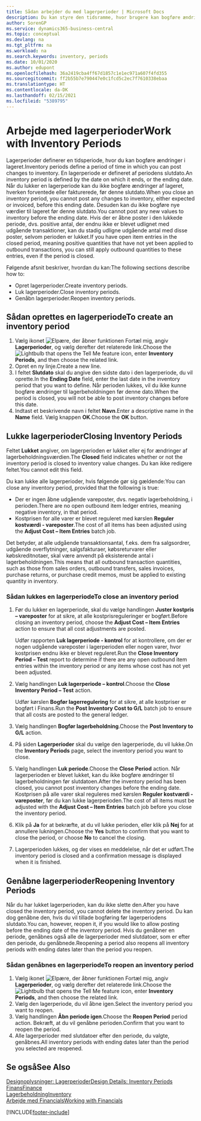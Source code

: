```yaml
---
title: Sådan arbejder du med lagerperioder | Microsoft Docs
description: Du kan styre den tidsramme, hvor brugere kan bogføre ændringer af lageret ved at definere lagerperioder.
author: SorenGP
ms.service: dynamics365-business-central
ms.topic: conceptual
ms.devlang: na
ms.tgt_pltfrm: na
ms.workload: na
ms.search.keywords: inventory, periods
ms.date: 10/01/2020
ms.author: edupont
ms.openlocfilehash: 36a2419cba4ff67d1857c1e1ec971a607f4fd355
ms.sourcegitcommit: ff2b55b7e790447e0c1fcd5c2ec7f7610338ebaa
ms.translationtype: HT
ms.contentlocale: da-DK
ms.lasthandoff: 02/15/2021
ms.locfileid: "5389795"
---
```

# <a name="work-with-inventory-periods"></a><span data-ttu-id="5adba-103">Arbejde med lagerperioder</span><span class="sxs-lookup"><span data-stu-id="5adba-103">Work with Inventory Periods</span></span>
<span data-ttu-id="5adba-104">Lagerperioder definerer en tidsperiode, hvor du kan bogføre ændringer i lageret.</span><span class="sxs-lookup"><span data-stu-id="5adba-104">Inventory periods define a period of time in which you can post changes to inventory.</span></span> <span data-ttu-id="5adba-105">En lagerperiode er defineret af periodens slutdato.</span><span class="sxs-lookup"><span data-stu-id="5adba-105">An inventory period is defined by the date on which it ends, or the ending date.</span></span> <span data-ttu-id="5adba-106">Når du lukker en lagerperiode kan du ikke bogføre ændringer af lageret, hverken forventede eller fakturerede, før denne slutdato.</span><span class="sxs-lookup"><span data-stu-id="5adba-106">When you close an inventory period, you cannot post any changes to inventory, either expected or invoiced, before this ending date.</span></span> <span data-ttu-id="5adba-107">Desuden kan du ikke bogføre nye værdier til lageret før denne slutdato.</span><span class="sxs-lookup"><span data-stu-id="5adba-107">You cannot post any new values to inventory before the ending date.</span></span> <span data-ttu-id="5adba-108">Hvis der er åbne poster i den lukkede periode, dvs. positive antal, der endnu ikke er blevet udlignet med udgående transaktioner, kan du stadig udligne udgående antal med disse poster, selvom perioden er lukket.</span><span class="sxs-lookup"><span data-stu-id="5adba-108">If you have open item entries in the closed period, meaning positive quantities that have not yet been applied to outbound transactions, you can still apply outbound quantities to these entries, even if the period is closed.</span></span>  

<span data-ttu-id="5adba-109">Følgende afsnit beskriver, hvordan du kan:</span><span class="sxs-lookup"><span data-stu-id="5adba-109">The following sections describe how to:</span></span>

* <span data-ttu-id="5adba-110">Opret lagerperioder.</span><span class="sxs-lookup"><span data-stu-id="5adba-110">Create inventory periods.</span></span>  
* <span data-ttu-id="5adba-111">Luk lagerperioder.</span><span class="sxs-lookup"><span data-stu-id="5adba-111">Close inventory periods.</span></span>  
* <span data-ttu-id="5adba-112">Genåbn lagerperioder.</span><span class="sxs-lookup"><span data-stu-id="5adba-112">Reopen inventory periods.</span></span>  

## <a name="to-create-an-inventory-period"></a><span data-ttu-id="5adba-113">Sådan oprettes en lagerperiode</span><span class="sxs-lookup"><span data-stu-id="5adba-113">To create an inventory period</span></span>  
1. <span data-ttu-id="5adba-114">Vælg ikonet ![Elpære, der åbner funktionen Fortæl mig](media/ui-search/search_small.png "Fortæl mig, hvad du vil foretage dig"), angiv **Lagerperioder**, og vælg derefter det relaterede link.</span><span class="sxs-lookup"><span data-stu-id="5adba-114">Choose the ![Lightbulb that opens the Tell Me feature](media/ui-search/search_small.png "Tell me what you want to do") icon, enter **Inventory Periods**, and then choose the related link.</span></span>  
2. <span data-ttu-id="5adba-115">Opret en ny linje.</span><span class="sxs-lookup"><span data-stu-id="5adba-115">Create a new line.</span></span>  
3. <span data-ttu-id="5adba-116">I feltet **Slutdato** skal du angive den sidste dato i den lagerperiode, du vil oprette.</span><span class="sxs-lookup"><span data-stu-id="5adba-116">In the **Ending Date** field, enter the last date in the inventory period that you want to define.</span></span> <span data-ttu-id="5adba-117">Når perioden lukkes, vil du ikke kunne bogføre ændringer til lagerbeholdningen før denne dato.</span><span class="sxs-lookup"><span data-stu-id="5adba-117">When the period is closed, you will not be able to post inventory changes before this date.</span></span>  
4. <span data-ttu-id="5adba-118">Indtast et beskrivende navn i feltet **Navn**.</span><span class="sxs-lookup"><span data-stu-id="5adba-118">Enter a descriptive name in the **Name** field.</span></span> <span data-ttu-id="5adba-119">Vælg knappen **OK**.</span><span class="sxs-lookup"><span data-stu-id="5adba-119">Choose the **OK** button.</span></span>  

## <a name="closing-inventory-periods"></a><span data-ttu-id="5adba-120">Lukke lagerperioder</span><span class="sxs-lookup"><span data-stu-id="5adba-120">Closing Inventory Periods</span></span>  
<span data-ttu-id="5adba-121">Feltet **Lukket** angiver, om lagerperioden er lukket eller ej for ændringer af lagerbeholdningsværdien.</span><span class="sxs-lookup"><span data-stu-id="5adba-121">The **Closed** field indicates whether or not the inventory period is closed to inventory value changes.</span></span> <span data-ttu-id="5adba-122">Du kan ikke redigere feltet.</span><span class="sxs-lookup"><span data-stu-id="5adba-122">You cannot edit this field.</span></span>  

<span data-ttu-id="5adba-123">Du kan lukke alle lagerperioder, hvis følgende gør sig gældende:</span><span class="sxs-lookup"><span data-stu-id="5adba-123">You can close any inventory period, provided that the following is true:</span></span>  

* <span data-ttu-id="5adba-124">Der er ingen åbne udgående vareposter, dvs. negativ lagerbeholdning, i perioden.</span><span class="sxs-lookup"><span data-stu-id="5adba-124">There are no open outbound item ledger entries, meaning negative inventory, in that period.</span></span>  
* <span data-ttu-id="5adba-125">Kostprisen for alle varer er blevet reguleret med kørslen **Reguler kostværdi - vareposter**.</span><span class="sxs-lookup"><span data-stu-id="5adba-125">The cost of all items has been adjusted using the **Adjust Cost – Item Entries** batch job.</span></span>  

<span data-ttu-id="5adba-126">Det betyder, at alle udgående transaktionsantal, f.eks. dem fra salgsordrer, udgående overflytninger, salgsfakturaer, købsreturvarer eller købskreditnotaer, skal være anvendt på eksisterende antal i lagerbeholdningen.</span><span class="sxs-lookup"><span data-stu-id="5adba-126">This means that all outbound transaction quantities, such as those from sales orders, outbound transfers, sales invoices, purchase returns, or purchase credit memos, must be applied to existing quantity in inventory.</span></span>  

### <a name="to-close-an-inventory-period"></a><span data-ttu-id="5adba-127">Sådan lukkes en lagerperiode</span><span class="sxs-lookup"><span data-stu-id="5adba-127">To close an inventory period</span></span>  
1. <span data-ttu-id="5adba-128">Før du lukker en lagerperiode, skal du vælge handlingen **Juster kostpris – vareposter** for at sikre, at alle kostprisreguleringer er bogført.</span><span class="sxs-lookup"><span data-stu-id="5adba-128">Before closing an inventory period, choose the **Adjust Cost – Item Entries** action to ensure that all cost adjustments are posted.</span></span>

     <span data-ttu-id="5adba-129">Udfør rapporten **Luk lagerperiode - kontrol** for at kontrollere, om der er nogen udgående vareposter i lagerperioden eller nogen varer, hvor kostprisen endnu ikke er blevet reguleret.</span><span class="sxs-lookup"><span data-stu-id="5adba-129">Run the **Close Inventory Period – Test** report to determine if there are any open outbound item entries within the inventory period or any items whose cost has not yet been adjusted.</span></span>  
2. <span data-ttu-id="5adba-130">Vælg handlingen **Luk lagerperiode – kontrol**.</span><span class="sxs-lookup"><span data-stu-id="5adba-130">Choose the **Close Inventory Period – Test** action.</span></span>  

     <span data-ttu-id="5adba-131">Udfør kørslen **Bogfør lagerregulering** for at sikre, at alle kostpriser er bogført i Finans.</span><span class="sxs-lookup"><span data-stu-id="5adba-131">Run the **Post Inventory Cost to G/L** batch job to ensure that all costs are posted to the general ledger.</span></span>  
3. <span data-ttu-id="5adba-132">Vælg handlingen **Bogfør lagerbeholdning**.</span><span class="sxs-lookup"><span data-stu-id="5adba-132">Choose the **Post Inventory to G/L** action.</span></span>  
4. <span data-ttu-id="5adba-133">På siden **Lagerperioder** skal du vælge den lagerperiode, du vil lukke.</span><span class="sxs-lookup"><span data-stu-id="5adba-133">On the **Inventory Periods** page, select the inventory period you want to close.</span></span>  
5. <span data-ttu-id="5adba-134">Vælg handlingen **Luk periode**.</span><span class="sxs-lookup"><span data-stu-id="5adba-134">Choose the **Close Period** action.</span></span> <span data-ttu-id="5adba-135">Når lagerperioden er blevet lukket, kan du ikke bogføre ændringer til lagerbeholdningen før slutdatoen.</span><span class="sxs-lookup"><span data-stu-id="5adba-135">After the inventory period has been closed, you cannot post inventory changes before the ending date.</span></span> <span data-ttu-id="5adba-136">Kostprisen på alle varer skal reguleres med kørslen **Reguler kostværdi - vareposter**, før du kan lukke lagerperioden.</span><span class="sxs-lookup"><span data-stu-id="5adba-136">The cost of all items must be adjusted with the **Adjust Cost – Item Entries** batch job before you close the inventory period.</span></span>  
6. <span data-ttu-id="5adba-137">Klik på **Ja** for at bekræfte, at du vil lukke perioden, eller klik på **Nej** for at annullere lukningen.</span><span class="sxs-lookup"><span data-stu-id="5adba-137">Choose the **Yes** button to confirm that you want to close the period, or choose **No** to cancel the closing.</span></span>  
7. <span data-ttu-id="5adba-138">Lagerperioden lukkes, og der vises en meddelelse, når det er udført.</span><span class="sxs-lookup"><span data-stu-id="5adba-138">The inventory period is closed and a confirmation message is displayed when it is finished.</span></span>  

## <a name="reopening-inventory-periods"></a><span data-ttu-id="5adba-139">Genåbne lagerperioder</span><span class="sxs-lookup"><span data-stu-id="5adba-139">Reopening Inventory Periods</span></span>  
<span data-ttu-id="5adba-140">Når du har lukket lagerperioden, kan du ikke slette den.</span><span class="sxs-lookup"><span data-stu-id="5adba-140">After you have closed the inventory period, you cannot delete the inventory period.</span></span> <span data-ttu-id="5adba-141">Du kan dog genåbne den, hvis du vil tillade bogføring før lagerperiodens slutdato.</span><span class="sxs-lookup"><span data-stu-id="5adba-141">You can, however, reopen it, if you would like to allow posting before the ending date of the inventory period.</span></span> <span data-ttu-id="5adba-142">Hvis du genåbner en periode, genåbnes også alle de lagerperioder med slutdatoer, som er efter den periode, du genåbnede.</span><span class="sxs-lookup"><span data-stu-id="5adba-142">Reopening a period also reopens all inventory periods with ending dates later than the period you reopen.</span></span>  

### <a name="to-reopen-an-inventory-period"></a><span data-ttu-id="5adba-143">Sådan genåbnes en lagerperiode</span><span class="sxs-lookup"><span data-stu-id="5adba-143">To reopen an inventory period</span></span>  
1. <span data-ttu-id="5adba-144">Vælg ikonet ![Elpære, der åbner funktionen Fortæl mig](media/ui-search/search_small.png "Fortæl mig, hvad du vil foretage dig"), angiv **Lagerperioder**, og vælg derefter det relaterede link.</span><span class="sxs-lookup"><span data-stu-id="5adba-144">Choose the ![Lightbulb that opens the Tell Me feature](media/ui-search/search_small.png "Tell me what you want to do") icon, enter **Inventory Periods**, and then choose the related link.</span></span>  
2. <span data-ttu-id="5adba-145">Vælg den lagerperiode, du vil åbne igen.</span><span class="sxs-lookup"><span data-stu-id="5adba-145">Select the inventory period you want to reopen.</span></span>  
3. <span data-ttu-id="5adba-146">Vælg handlingen **Åbn periode igen**.</span><span class="sxs-lookup"><span data-stu-id="5adba-146">Choose the **Reopen Period** period action.</span></span> <span data-ttu-id="5adba-147">Bekræft, at du vil genåbne perioden.</span><span class="sxs-lookup"><span data-stu-id="5adba-147">Confirm that you want to reopen the period.</span></span>  
4. <span data-ttu-id="5adba-148">Alle lagerperioder med slutdatoer efter den periode, du valgte, genåbnes.</span><span class="sxs-lookup"><span data-stu-id="5adba-148">All inventory periods with ending dates later than the period you selected are reopened.</span></span>  

## <a name="see-also"></a><span data-ttu-id="5adba-149">Se også</span><span class="sxs-lookup"><span data-stu-id="5adba-149">See Also</span></span>  
[<span data-ttu-id="5adba-150">Designoplysninger: Lagerperioder</span><span class="sxs-lookup"><span data-stu-id="5adba-150">Design Details: Inventory Periods</span></span>](design-details-inventory-periods.md)  
[<span data-ttu-id="5adba-151">Finans</span><span class="sxs-lookup"><span data-stu-id="5adba-151">Finance</span></span>](finance.md)  
[<span data-ttu-id="5adba-152">Lagerbeholdning</span><span class="sxs-lookup"><span data-stu-id="5adba-152">Inventory</span></span>](inventory-manage-inventory.md)  
[<span data-ttu-id="5adba-153">Arbejde med Financials</span><span class="sxs-lookup"><span data-stu-id="5adba-153">Working with Financials</span></span>](ui-work-product.md)


[!INCLUDE[footer-include](includes/footer-banner.md)]